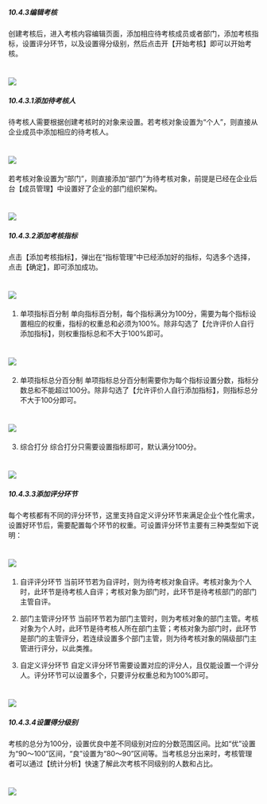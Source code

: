 ##### 10.4.3编辑考核

创建考核后，进入考核内容编辑页面，添加相应待考核成员或者部门，添加考核指标，设置评分环节，以及设置得分级别，然后点击开【开始考核】即可以开始考核。

# ![](/assets/10.4.3编辑考核.png)

##### 10.4.3.1添加待考核人

待考核人需要根据创建考核时的对象来设置。若考核对象设置为“个人”，则直接从企业成员中添加相应的待考核人。

# ![](/assets/10.4.4添加待考核人.png)

若考核对象设置为“部门”，则直接添加“部门”为待考核对象，前提是已经在企业后台【成员管理】中设置好了企业的部门组织架构。

# ![](/assets/10.4.4添加待考核人2.png)

##### 10.4.3.2添加考核指标
点击【添加考核指标】，弹出在“指标管理”中已经添加好的指标，勾选多个选择，点击【确定】，即可添加成功。

# ![](/assets/10.4.3.2添加考核指标.png)

1) 单项指标百分制
单向指标百分制，每个指标满分为100分，需要为每个指标设置相应的权重，指标的权重总和必须为100%。除非勾选了【允许评价人自行添加指标】，则权重指标总和不大于100%即可。

# ![](/assets/10.4.3.2添加考核指标2.png)

2) 单项指标总分百分制
单项指标总分百分制需要你为每个指标设置分数，指标分数总和不能超过100分。除非勾选了【允许评价人自行添加指标】，则指标总分不大于100分即可。

# ![](/assets/10.4.3.2添加考核指标3.png)

3) 综合打分
综合打分只需要设置指标即可，默认满分100分。

# ![](/assets/10.4.3.2添加考核指标4.png)

##### 10.4.3.3添加评分环节

每个考核都有不同的评分环节，这里支持自定义评分环节来满足企业个性化需求，设置好环节后，需要配置每个环节的权重。可设置评分环节主要有三种类型如下说明：

# ![](/assets/10.4.4添加评分环节.png)

1) 自评评分环节
当前环节若为自评时，则为待考核对象自评。考核对象为个人时，此环节是待考核人自评；考核对象为部门时，此环节是待考核部门的部门主管自评。

2) 部门主管评分环节
当前环节若为部门主管时，则为考核对象的部门主管。考核对象为个人时，此环节是待考核人所在部门主管；考核对象为部门时，此环节是部门的主管评分，若连续设置多个部门主管，则为待考核对象的隔级部门主管进行评分，以此类推。

3) 自定义评分环节
自定义评分环节需要设置对应的评分人，且仅能设置一个评分人。评分环节可以设置多个，只要评分权重总和为100%即可。

# ![](/assets/10.4.4添加评分环节2.png)

##### 10.4.3.4设置得分级别

考核的总分为100分，设置优良中差不同级别对应的分数范围区间。比如“优”设置为“90～100”区间，“良”设置为“80～90”区间等。当考核总分出来时，考核管理者可以通过【统计分析】快速了解此次考核不同级别的人数和占比。

# ![](/assets/10.4.3.4设置得分级别.png)



